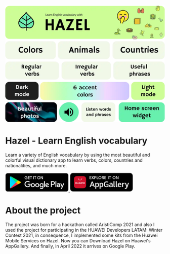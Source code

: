 ![Hazel App](resources/summary.webp)

# Hazel - Learn English vocabulary

Learn a variety of English vocabulary by using the most beautiful and colorful visual dictionary app to learn verbs, colors, countries and nationalities, and much more.

<a href="https://play.google.com/store/apps/details?id=com.github.calo001.hazel"> 
<img src="resources/Google-play.png" width="200px">
</a>

<a href="https://appgallery.huawei.com/app/C105049969"> 
<img src="resources/Huawei-button.png" width="200px">
</a>

# About the project
The project was born for a hackathon called AristiComp 2021 and also I used the project for participating in the HUAWEI Developers LATAM: Winter Contest 2021, in consequence, I implemented some kits from the Huawei Mobile Services on Hazel. Now you can Download Hazel on Huawei's AppGallery. And finally, in April 2022 it arrives on Google Play.
